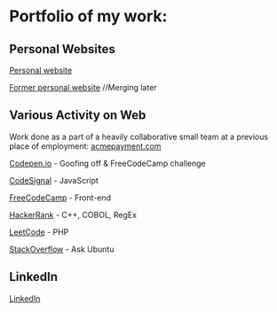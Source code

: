 # Portfolio of my work:

## Personal Websites  

[Personal website](kaireidcasey.github.io/)  

[Former personal website](kaireidcasey.com) //Merging later  

## Various Activity on Web  

Work done as a part of a heavily collaborative small team at a previous place of employment: [acmepayment.com](acmepayment.com)

[Codepen.io](https://codepen.io/kaireidcasey) - Goofing off & FreeCodeCamp challenge

[CodeSignal](https://app.codesignal.com/profile/kaireidcasey) - JavaScript

[FreeCodeCamp](https://www.freecodecamp.org/kaireidcasey) - Front-end

[HackerRank](https://www.hackerrank.com/KaiReidCasey) - C++, COBOL, RegEx

[LeetCode](https://leetcode.com/kaireidcasey/) - PHP

[StackOverflow](https://stackoverflow.com/users/13923441/kai?tab=profile) - Ask Ubuntu

## LinkedIn  

[LinkedIn](https://www.linkedin.com/in/kaiadrianreidcasey/)
